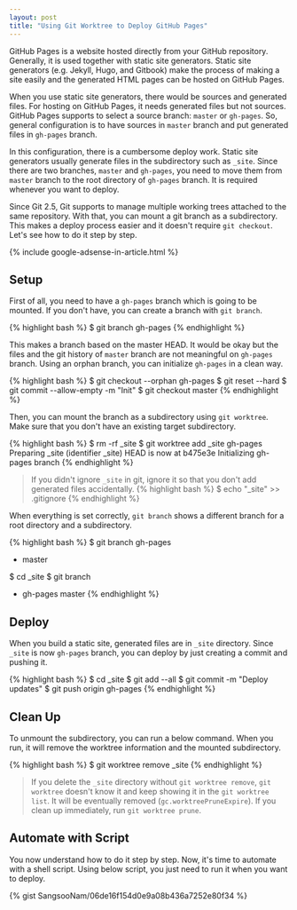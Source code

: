 ```yaml
---
layout: post
title: "Using Git Worktree to Deploy GitHub Pages"
---
```


GitHub Pages is a website hosted directly from your GitHub repository. Generally, it is used together with static site generators. Static site generators (e.g. Jekyll, Hugo, and Gitbook) make the process of making a site easily and the generated HTML pages can be hosted on GitHub Pages.

When you use static site generators, there would be sources and generated files. For hosting on GitHub Pages, it needs generated files but not sources. GitHub Pages supports to select a source branch: `master` or `gh-pages`.  So, general configuration is to have sources in `master` branch and put generated files in `gh-pages` branch.

In this configuration, there is a cumbersome deploy work. Static site generators usually generate files in the subdirectory such as `_site`. Since there are two branches, `master` and `gh-pages`, you need to move them from `master` branch to the root directory of  `gh-pages` branch. It is required whenever you want to deploy.

Since Git 2.5, Git supports to manage multiple working trees attached to the same repository. With that, you can mount a git branch as a subdirectory. This makes a deploy process easier and it doesn't require `git checkout`. Let's see how to do it step by step.

{% include google-adsense-in-article.html %}

## Setup

First of all, you need to have a `gh-pages` branch which is going to be mounted. If you don't have, you can create a branch with `git branch`.

{% highlight bash %}
$ git branch gh-pages
{% endhighlight %}

This makes a branch based on the master HEAD. It would be okay but the files and the git history of `master` branch are not meaningful on `gh-pages` branch. Using an orphan branch, you can initialize `gh-pages` in a clean way.

{% highlight bash %}
$ git checkout --orphan gh-pages
$ git reset --hard
$ git commit --allow-empty -m "Init"
$ git checkout master
{% endhighlight %}

Then, you can mount the branch as a subdirectory using `git worktree`. Make sure that you don't have an existing target subdirectory.

{% highlight bash %}
$ rm -rf _site
$ git worktree add _site gh-pages
Preparing _site (identifier _site)
HEAD is now at b475e3e Initializing gh-pages branch
{% endhighlight %}

> If you didn't ignore `_site` in git, ignore it so that you don't add generated files accidentally.
{% highlight bash %}
$ echo "_site" >> .gitignore
{% endhighlight %}

When everything is set correctly, `git branch` shows a different branch for a root directory and a subdirectory.

{% highlight bash %}
$ git branch
  gh-pages
* master

$ cd _site
$ git branch
* gh-pages
  master
{% endhighlight %}

## Deploy

When you build a static site, generated files are in  `_site` directory. Since `_site` is now `gh-pages` branch, you can deploy by just creating a commit and pushing it.

{% highlight bash %}
$ cd _site
$ git add --all
$ git commit -m "Deploy updates"
$ git push origin gh-pages
{% endhighlight %}

## Clean Up

To unmount the subdirectory, you can run a below command. When you run, it will remove the worktree information and the mounted subdirectory.

{% highlight bash %}
$ git worktree remove _site
{% endhighlight %}

> If you delete the `_site` directory without `git worktree remove`, `git worktree` doesn't know it and keep showing it in the `git worktree list`. It will be eventually removed (`gc.worktreePruneExpire`). If you clean up immediately, run `git worktree prune`.

## Automate with Script

You now understand how to do it step by step. Now, it's time to automate with a shell script. Using below script, you just need to run it when you want to deploy.

{% gist SangsooNam/06de16f154d0e9a08b436a7252e80f34 %}
